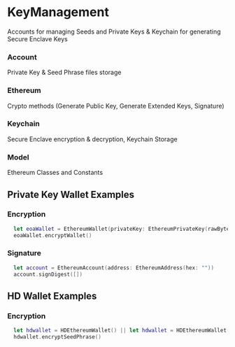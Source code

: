 # KeyManagement

Accounts for managing Seeds and Private Keys & Keychain for generating Secure Enclave Keys

### Account
Private Key & Seed Phrase files storage
### Ethereum
Crypto methods (Generate Public Key, Generate Extended Keys, Signature)
### Keychain
Secure Enclave encryption & decryption, Keychain Storage
### Model
Ethereum Classes and Constants

## Private Key Wallet Examples
### Encryption
```Swift
  let eoaWallet = EthereumWallet(privateKey: EthereumPrivateKey(rawBytes: []))
  eoaWallet.encryptWallet()
```
### Signature
```Swift
  let account = EthereumAccount(address: EthereumAddress(hex: ""))
  account.signDigest([])
```

## HD Wallet Examples
### Encryption
```Swift
  let hdwallet = HDEthereumWallet() || let hdwallet = HDEthereumWallet(mnemonic: "") || let hdwallet = HDEthereumWallet(seed: [])
  hdwallet.encryptSeedPhrase()
```
